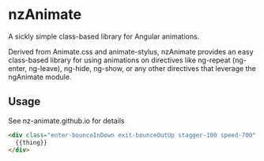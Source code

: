 # nzAnimate
A sickly simple class-based library for Angular animations.

Derived from Animate.css and animate-stylus, nzAnimate provides an easy class-based library for using animations on directives like ng-repeat (ng-enter, ng-leave), ng-hide, ng-show, or any other directives that leverage the ngAnimate module.

## Usage

See nz-animate.github.io for details

```html
<div class="enter-bounceInDown exit-bounceOutUp stagger-100 speed-700" ng-repeat="thing in things">
  {{thing}}
</div>
```
